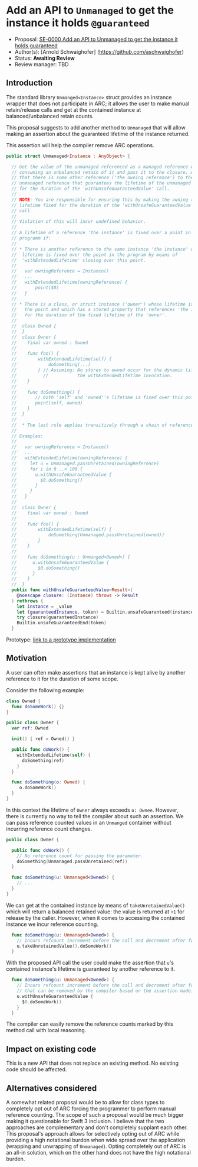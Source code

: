 # Add an API to `Unmanaged` to get the instance it holds `@guaranteed`

* Proposal: [SE-0000 Add an API to Unmanaged to get the instance it holds guaranteed](https://github.com/aschwaighofer/swift-evolution/blob/unmanaged_unsafe_guaranteed_proposal/proposals/0000-unsafe-guaranteed.md)
* Author(s): [Arnold Schwaighofer] (https://github.com/aschwaighofer)
* Status: **Awaiting Review**
* Review manager: TBD

## Introduction

The standard library `Unmanged<Instance>` struct provides an instance wrapper
that does not participate in ARC; it allows the user to make manual
retain/release calls and get at the contained instance at balanced/unbalanced
retain counts.

This proposal suggests to add another method to `Unmanaged` that will allow
making an assertion about the guaranteed lifetime of the instance returned.

This assertion will help the compiler remove ARC operations.

``` swift
public struct Unmanaged<Instance : AnyObject> {

  // Get the value of the unmanaged referenced as a managed reference without
  // consuming an unbalanced retain of it and pass it to the closure. Asserts
  // that there is some other reference ('the owning reference') to the
  // unmanaged reference that guarantees the lifetime of the unmanaged reference
  // for the duration of the 'withUnsafeGuaranteedValue' call.
  //
  // NOTE: You are responsible for ensuring this by making the owning reference's
  // lifetime fixed for the duration of the 'withUnsafeGuaranteedValue'
  // call.
  //
  // Violation of this will incur undefined behavior.
  //
  // A lifetime of a reference 'the instance' is fixed over a point in the
  // programm if:
  //
  // * There is another reference to the same instance 'the instance' whose
  //  lifetime is fixed over the point in the program by means of
  //  'withExtendedLifetime' closing over this point.
  //
  //   var owningReference = Instance()
  //   ...
  //   withExtendedLifetime(owningReference) {
  //       point($0)
  //   }
  //
  // * There is a class, or struct instance ('owner') whose lifetime is fixed at
  //   the point and which has a stored property that references 'the instance'
  //   for the duration of the fixed lifetime of the 'owner'.
  //
  //  class Owned {
  //  }
  //  class Owner {
  //    final var owned : Owned
  //
  //    func foo() {
  //        withExtendedLifetime(self) {
  //            doSomething(...)
  //        } // Assuming: No stores to owned occur for the dynamic lifetime of
  //          //           the withExtendedLifetime invocation.
  //    }
  //
  //    func doSomething() {
  //       // both 'self' and 'owned''s lifetime is fixed over this point.
  //       point(self, owned)
  //    }
  //  }
  //
  //  * The last rule applies transitively through a chain of references.
  //
  // Examples:
  //
  //   var owningReference = Instance()
  //   ...
  //   withExtendedLifetime(owningReference) {
  //     let u = Unmanaged.passUnretained(owningReference)
  //     for i in 0 ..< 100 {
  //       u.withUnsafeGuaranteedValue {
  //         $0.doSomething()
  //       }
  //     }
  //   }
  //
  //  class Owner {
  //    final var owned : Owned
  //
  //    func foo() {
  //        withExtendedLifetime(self) {
  //            doSomething(Unmanaged.passUnretained(owned))
  //        }
  //    }
  //
  //    func doSomething(u : Unmanged<Owned>) {
  //      u.withUnsafeGuaranteedValue {
  //        $0.doSomething()
  //      }
  //    }
  //  }
  public func withUnsafeGuaranteedValue<Result>(
    @noescape closure: (Instance) throws -> Result
  ) rethrows {
    let instance = _value
    let (guaranteedInstance, token) = Builtin.unsafeGuaranteed(instance)
    try closure(guaranteedInstance)
    Builtin.unsafeGuaranteedEnd(token)
  }
 ```

Prototype: [link to a prototype implementation](https://github.com/aschwaighofer/swift/tree/unsafe_guaranteed_prototype)

## Motivation

A user can often make assertions that an instance is kept alive by another
reference to it for the duration of some scope.

Consider the following example:

```swift
class Owned {
  func doSomeWork() {}
}

public class Owner {
  var ref: Owned

  init() { ref = Owned() }

  public func doWork() {
    withExtendedLifetime(self) {
      doSomething(ref)
    }
  }

  func doSomething(o: Owned) {
     o.doSomeWork()
  }
}
```

In this context the lifetime of `Owner` always exceeds `o: Ownee`. However,
there is currently no way to tell the compiler about such an assertion.  We can
pass reference counted values in an `Unmanged` container without incurring
reference count changes.

```swift
public class Owner {

  public func doWork() {
    // No reference count for passing the parameter.
    doSomething(Unmanaged.passUnretained(ref))
  }

  func doSomething(u: Unmanaged<Owned>) {
    // ...
  }
}
```

We can get at the contained instance by means of ``takeUnretainedValue()`` which
will return a balanced retained value: the value is returned at `+1` for release
by the caller. However, when it comes to accessing the contained instance we
incur reference counting.

```swift
  func doSomething(u: Unmanaged<Owned>) {
    // Incurs refcount increment before the call and decrement after for self.
    u.takeUnretainedValue().doSomeWork()
  }
```

With the proposed API call the user could make the assertion that `u`'s
contained instance's lifetime is guaranteed by another reference to it.

```swift
  func doSomething(u: Unmanaged<Owned>) {
    // Incurs refcount increment before the call and decrement after for self
    // that can be removed by the compiler based on the assertion made.
    u.withUnsafeGuaranteedValue {
      $0.doSomeWork()
    }
  }
```

The compiler can easily remove the reference counts marked by this method call
with local reasoning.

## Impact on existing code

This is a new API that does not replace an existing method. No existing code
should be affected.

## Alternatives considered

A somewhat related proposal would be to allow for class types to completely opt
out of ARC forcing the programmer to perform manual reference counting. The
scope of such a proposal would be much bigger making it questionable for Swift 3
inclusion. I believe that the two approaches are complementary and don't
completely supplant each other. This proposal's approach allows for selectively
opting out of ARC while providing a high notational burdon when wide spread over
the application (wrapping and unwrapping of `Unmanaged`). Opting completely out
of ARC is an all-in solution, which on the other hand does not have the high
notational burden.
